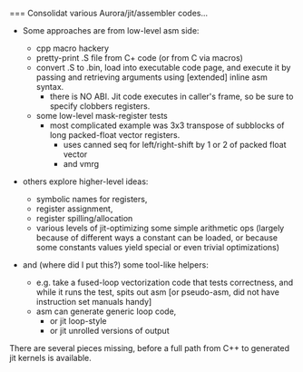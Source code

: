 === Consolidat various Aurora/jit/assembler codes...

- Some approaches are from low-level asm side:
  - cpp macro hackery
  - pretty-print .S file from C+ code (or from C via macros)
  - convert .S to .bin, load into executable code page,
    and execute it by passing and retrieving arguments
    using [extended] inline asm syntax.
    - there is NO ABI.  Jit code executes in caller's frame,
      so be sure to specify clobbers registers.
  - some low-level mask-register tests
    - most complicated example was 3x3 transpose of subblocks
      of long packed-float vector registers.
      - uses canned seq for left/right-shift by 1 or 2 of packed float vector
      - and vmrg

- others explore higher-level ideas:
  - symbolic names for registers,
  - register assignment,
  - register spilling/allocation
  - various levels of jit-optimizing some simple arithmetic ops
    (largely because of different ways a constant can be loaded,
     or because some constants values yield special or even trivial
     optimizations)

- and (where did I put this?) some tool-like helpers:
  - e.g. take a fused-loop vectorization code that tests
    correctness, and while it runs the test, spits out asm
    [or pseudo-asm, did not have instruction set manuals handy]
  - asm can generate generic loop code,
    - or jit loop-style
    - or jit unrolled versions of output

There are several pieces missing, before a full path from C++
to generated jit kernels is available.
